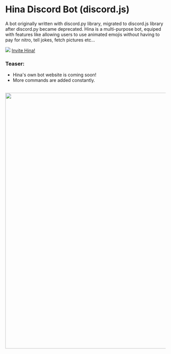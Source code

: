 # Hina Discord Bot (discord.js)
A bot originally written with discord.py library, migrated to discord.js library after discord.py became deprecated. Hina is a multi-purpose bot, equiped with features like allowing users to use animated emojis without having to pay for nitro, tell jokes, fetch pictures etc...
<br>

![](https://dcbadge.vercel.app/api/shield/bot/769125937731338290?theme=discord-inverted)
[Invite Hina!](https://discord.com/api/oauth2/authorize?client_id=769125937731338290&scope=bot+applications.commands&permissions=1099511627776)
<br>

### Teaser:
* Hina's own bot website is coming soon!
* More commands are added constantly.
<br>

<img src="https://media.discordapp.net/attachments/907586559719645204/908234637380288552/sheeeeeeeesh.jpeg?width=963&height=681" width="800px">